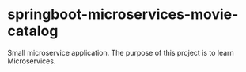 # springboot-microservices-movie-catalog
Small microservice application. The purpose of this project is to learn Microservices.
